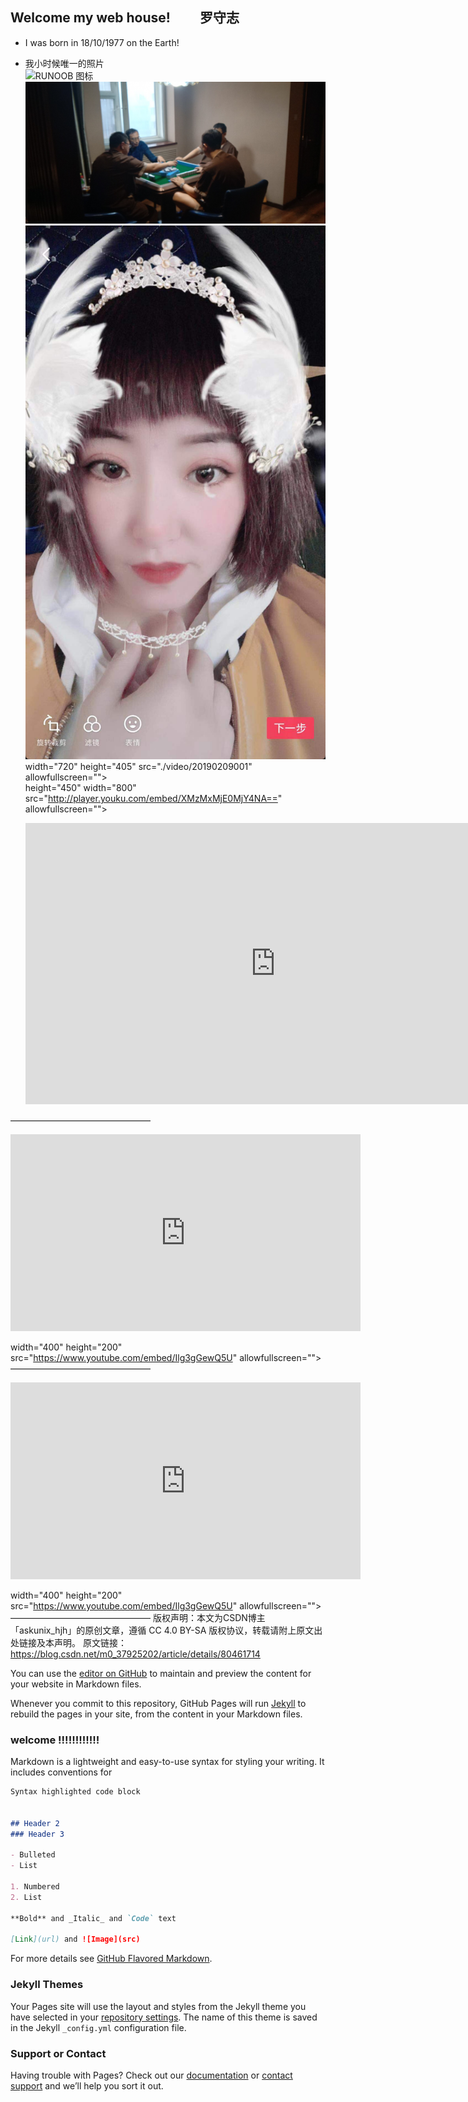 ## Welcome  my web house! &emsp;&emsp;罗守志
 *  I was born in 18/10/1977 on the Earth!
 
 *  我小时候唯一的照片  
 ![RUNOOB 图标](http://static.runoob.com/images/runoob-logo.png)  
 ![RUNOOB 图标](./video/20190209002.jpg)  
  ![RUNOOB 图标](./video/wangfei.jpg)  
  width="720" height="405" src="./video/20190209001" allowfullscreen="">   
   height="450" width="800" src="http://player.youku.com/embed/XMzMxMjE0MjY4NA==" allowfullscreen="">
    <iframe 
    width="800" 
    height="450" 
    src="https://v.miaopai.com/iframe?scid=SvyHaHOczsp7B6ftW86oqMMz62-h5ai6~Fwp8A__"
    frameborder="0" 
    allowfullscreen>
    </iframe>
    
————————————————
  
  <iframe width="560" height="315" src="https://www.youtube.com/embed/Ilg3gGewQ5U" frameborder="0" allowfullscreen></iframe>

width="400" height="200" src="https://www.youtube.com/embed/Ilg3gGewQ5U" allowfullscreen="">
————————————————
<iframe width="560" height="315" src="https://www.youtube.com/embed/Ilg3gGewQ5U" frameborder="0" allowfullscreen></iframe>

width="400" height="200" src="https://www.youtube.com/embed/Ilg3gGewQ5U" allowfullscreen="">
————————————————
版权声明：本文为CSDN博主「askunix_hjh」的原创文章，遵循 CC 4.0 BY-SA 版权协议，转载请附上原文出处链接及本声明。
原文链接：https://blog.csdn.net/m0_37925202/article/details/80461714  

 You can use the [editor on GitHub](https://github.com/deerowl/test/edit/master/README.md) to maintain and preview the content for        your   website in Markdown files.

Whenever you commit to this repository, GitHub Pages will run [Jekyll](https://jekyllrb.com/) to rebuild the pages in your site, from the content in your Markdown files.

### welcome !!!!!!!!!!!!

Markdown is a lightweight and easy-to-use syntax for styling your writing. It includes conventions for

```markdown
Syntax highlighted code block


## Header 2
### Header 3

- Bulleted
- List

1. Numbered
2. List

**Bold** and _Italic_ and `Code` text

[Link](url) and ![Image](src)
```

For more details see [GitHub Flavored Markdown](https://guides.github.com/features/mastering-markdown/).

### Jekyll Themes

Your Pages site will use the layout and styles from the Jekyll theme you have selected in your [repository settings](https://github.com/deerowl/test/settings). The name of this theme is saved in the Jekyll `_config.yml` configuration file.

### Support or Contact

Having trouble with Pages? Check out our [documentation](https://help.github.com/categories/github-pages-basics/) or [contact support](https://github.com/contact) and we’ll help you sort it out.
